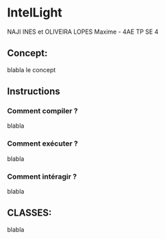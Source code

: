 # **IntelLight**
NAJI INES et OLIVEIRA LOPES Maxime - 4AE TP SE 4

## Concept:
blabla le concept

## Instructions
### **Comment compiler ?**
blabla

### **Comment exécuter ?**
blabla

### **Comment intéragir ?**
blabla

## CLASSES:
blabla
